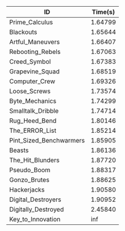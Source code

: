 |ID|Time(s)|
|-|-|
|Prime_Calculus|1.64799|
|Blackouts|1.65644|
|Artful_Maneuvers|1.66407|
|Rebooting_Rebels|1.67063|
|Creed_Symbol|1.67383|
|Grapevine_Squad|1.68519|
|Computer_Crew|1.69326|
|Loose_Screws|1.73574|
|Byte_Mechanics|1.74299|
|Smalltalk_Dribble|1.74714|
|Rug_Heed_Bend|1.80146|
|The_ERROR_List|1.85214|
|Pint_Sized_Benchwarmers|1.85905|
|Beasts|1.86136|
|The_Hit_Blunders|1.87720|
|Pseudo_Boom|1.88317|
|Gonzo_Brutes|1.88625|
|Hackerjacks|1.90580|
|Digital_Destroyers|1.90952|
|Digitally_Destroyed|2.45840|
|Key_to_Innovation|inf|
